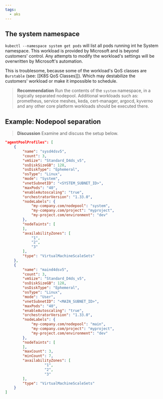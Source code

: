 ```yaml
---
tags:
  - aks
---
```

## The system namespace

`kubectl --namespace system get pods` will list all pods running int he System namespace. 
This workload is provided by Microsoft and is beyond customers' control. Any attempts to modify the workload's settings will be overwritten by Microsoft's automation.

This is troublesome, because some of the workload's QoS classes are `Burstable` (see: [[K8S QoS Classes]]). Which may destabilize the customers' workload or make it impossible to schedule.

> **Recommendation**
> Run the contents of the `system` namespace,  in a logically separated nodepool. Additional workloads such as: prometheus, service meshes, keda, cert-manager, argocd, kyverno and any other core platform workloads should be executed there. 
## Example: Nodepool separation

> **Discussion**
> Examine and discuss the setup below. 

```json
"agentPoolProfiles": [
    {
        "name": "sysd4dsv5",
        "count": 3,
        "vmSize": "Standard_D4ds_v5",
        "osDiskSizeGB": 128,
        "osDiskType": "Ephemeral",
        "osType": "Linux",
        "mode": "System",
        "vnetSubnetID": "<SYSTEM_SUBNET_ID>",
        "maxPods": "40",
        "enableAutoscaling": "true",
        "orchestratorVersion": "1.33.0",
        "nodeLabels": {
			"my-company.com/nodepool": "system",
			"my-company.com/project": "myproject",
			"my-project.com/environment": "dev"
        },
        "nodeTaints": [
        ],
        "availabilityZones": [
            "1",
            "2",
            "3"
        ],
        "type": "VirtualMachineScaleSets"
    },
    {
        "name": "maind4dsv5",
        "count": 3,
        "vmSize": "Standard_D4ds_v5",
        "osDiskSizeGB": 128,
        "osDiskType": "Ephemeral",
        "osType": "Linux",
        "mode": "User",
        "vnetSubnetID": "<MAIN_SUBNET_ID>",
        "maxPods": "40",
        "enableAutoscaling": "true",
        "orchestratorVersion": "1.33.0",
        "nodeLabels": {
			"my-company.com/nodepool": "main",
			"my-company.com/project": "myproject",
			"my-project.com/environment": "dev"
        },
        "nodeTaints": [
        ],
        "maxCount": 3,
        "minCount": 7,
        "availabilityZones": [
                  "1",
                  "2",
                  "3"
        ],
        "type": "VirtualMachineScaleSets"
    }
]
```


